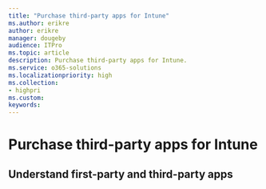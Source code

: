 ```yaml
---
title: "Purchase third-party apps for Intune"
ms.author: erikre
author: erikre
manager: dougeby
audience: ITPro
ms.topic: article
description: Purchase third-party apps for Intune.
ms.service: o365-solutions
ms.localizationpriority: high
ms.collection:
- highpri
ms.custom:
keywords:
---
```


# Purchase third-party apps for Intune

## Understand first-party and third-party apps